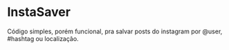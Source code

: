 # InstaSaver

Código simples, porém funcional, pra salvar posts do instagram por @user, #hashtag ou localização.
